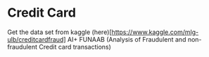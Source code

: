 # Credit Card
Get the data set from kaggle (here)[https://www.kaggle.com/mlg-ulb/creditcardfraud]
AI+ FUNAAB (Analysis of Fraudulent and non-fraudulent Credit card transactions)
